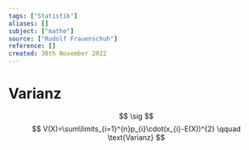 ```yaml
---
tags: ["Statistik"]
aliases: []
subject: ["mathe"]
source: ["Rudolf Frauenschuh"]
reference: []
created: 30th November 2022
---
```


# Varianz
$$
\sig
$$
$$
V(X)=\sum\limits_{i=1}^{n}p_{i}\cdot(x_{i}-E(X))^{2} \qquad \text{Varianz}
$$
